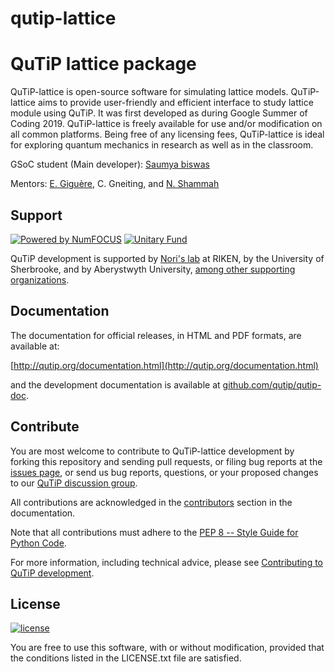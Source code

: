 # qutip-lattice
QuTiP lattice package
=====================

QuTiP-lattice is open-source software for simulating lattice models.
QuTiP-lattice aims to provide user-friendly and efficient interface to study
lattice module using QuTiP. It was first developed as during Google Summer
of Coding 2019. QuTiP-lattice is freely available for use and/or modification
on all common platforms. Being free of any licensing fees, QuTiP-lattice is
ideal for exploring quantum mechanics in research as well as in the classroom.


GSoC student (Main developer): [Saumya biswas](https://github.com/sbisw002)

Mentors: 
[E. Giguère](https://github.com/ericgig),
C. Gneiting,
and [N. Shammah](https://github.com/nathanshammah)

Support
--------
[![Powered by NumFOCUS](https://img.shields.io/badge/powered%20by-NumFOCUS-orange.svg?style=flat&colorA=E1523D&colorB=007D8A)](https://numfocus.org)
[![Unitary Fund](https://img.shields.io/badge/Supported%20By-UNITARY%20FUND-brightgreen.svg?style=for-the-badge)](http://unitary.fund)

QuTiP development is supported by [Nori's lab](http://dml.riken.jp/)
at RIKEN, by the University of Sherbrooke, and by Aberystwyth University,
[among other supporting organizations](http://qutip.org/#supporting-organizations).


Documentation
-------------

The documentation for official releases, in HTML and PDF formats, are available at:

[http://qutip.org/documentation.html](http://qutip.org/documentation.html)

and the development documentation is available at [github.com/qutip/qutip-doc](http://github.com/qutip/qutip-doc).


Contribute
----------

You are most welcome to contribute to QuTiP-lattice development by forking this
repository and sending pull requests, or filing bug reports at the
[issues page](https://github.com/qutip/qutip-lattice/issues), or send us bug
reports, questions, or your proposed changes to our
[QuTiP discussion group](http://groups.google.com/group/qutip).

All contributions are acknowledged in the
[contributors](http://github.com/qutip/qutip-doc/blob/master/contributors.rst)
section in the documentation.

Note that all contributions must adhere to the [PEP 8 -- Style Guide for Python Code](https://www.python.org/dev/peps/pep-0008/).

For more information, including technical advice, please see [Contributing to QuTiP development](https://github.com/qutip/qutip-doc/blob/master/CONTRIBUTING.md).


License
-------
[![license](https://img.shields.io/badge/license-New%20BSD-blue.svg)](http://en.wikipedia.org/wiki/BSD_licenses#3-clause_license_.28.22Revised_BSD_License.22.2C_.22New_BSD_License.22.2C_or_.22Modified_BSD_License.22.29)

You are free to use this software, with or without modification, provided that the conditions listed in the LICENSE.txt file are satisfied.
